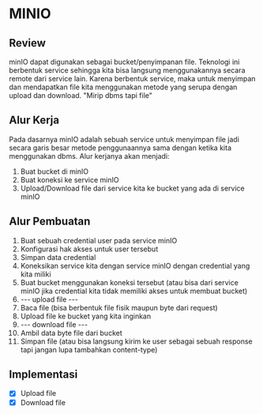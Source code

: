 # MINIO

## Review
minIO dapat digunakan sebagai bucket/penyimpanan file. Teknologi ini berbentuk service sehingga kita bisa langsung menggunakannya secara remote dari service lain. Karena berbentuk service, maka untuk menyimpan dan mendapatkan file kita menggunakan metode yang serupa dengan upload dan download. "Mirip dbms tapi file"

## Alur Kerja
Pada dasarnya minIO adalah sebuah service untuk menyimpan file jadi secara garis besar metode penggunaannya sama dengan ketika kita menggunakan dbms. Alur kerjanya akan menjadi:
1. Buat bucket di minIO
2. Buat koneksi ke service minIO
3. Upload/Download file dari service kita ke bucket yang ada di service minIO

## Alur Pembuatan
1. Buat sebuah credential user pada service minIO
2. Konfigurasi hak akses untuk user tersebut
3. Simpan data credential
4. Koneksikan service kita dengan service minIO dengan credential yang kita miliki
5. Buat bucket menggunakan koneksi tersebut (atau bisa dari service minIO jika credential kita tidak memiliki akses untuk membuat bucket)
6. --- upload file ---
7. Baca file (bisa berbentuk file fisik maupun byte dari request)
8. Upload file ke bucket yang kita inginkan
9. --- download file ---
10. Ambil data byte file dari bucket
11. Simpan file (atau bisa langsung kirim ke user sebagai sebuah response tapi jangan lupa tambahkan content-type)

## Implementasi
- [x] Upload file
- [x] Download file
